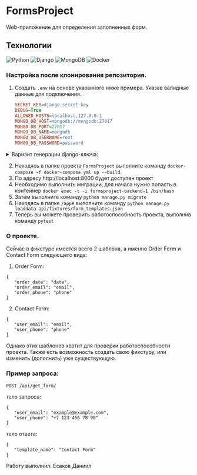 # FormsProject
Web-приложение для определения заполненных форм.

## Технологии

![Python](https://img.shields.io/badge/python-3670A0?style=for-the-badge&logo=python&logoColor=ffdd54)
![Django](https://img.shields.io/badge/django-%23092E20.svg?style=for-the-badge&logo=django&logoColor=white)
![MongoDB](https://img.shields.io/badge/MongoDB-%234ea94b.svg?logo=mongodb&logoColor=white)
![Docker](https://img.shields.io/badge/docker-%230db7ed.svg?style=for-the-badge&logo=docker&logoColor=white)

### Настройка после клонирования репозитория.

1. Создать `.env` на основе указанного ниже примера. Указав валидные данные для подключения.

      ```ini
      SECRET_KEY=django-secret-key
      DEBUG=True
      ALLOWED_HOSTS=localhost,127.0.0.1
      MONGO_DB_HOST=mongodb://mongodb:27017
      MONGO_DB_PORT=27017
      MONGO_DB_NAME=mongodb
      MONGO_DB_USERNAME=root
      MONGO_DB_PASSWORD=password
      ```
<details>
<summary>
Вариант генерации django-ключа:
</summary>

1. Запускаем python-консоль `python` 
2. Вводим следующие команды:
```
    from django.core.management.utils import get_random_secret_key
    print(get_random_secret_key())
```
3. Копируем ключ из консоли в .env - файл. 
```ini
      SECRET_KEY=django-secret-<КЛЮЧ ИЗ КОНСОЛИ>
```
</details>


2. Находясь в папке проекта `FormsProject` выполните команду `docker-compose -f docker-compose.yml up --build`.
3. По адресу http://localhost:8000 будет доступен проект
4. Необходимо выполнить миграции, для начала нужно попасть в контейнер `docker exec -t -i formsproject-backend-1 /bin/bash`
5. Затем выполните команду `python manage.py migrate`
6. Находясь в папке `/app#` выполните команду `python manage.py loaddata api/fixtures/form_templates.json`
7. Теперь вы можете проверить работоспособность проекта, выполнив команду `pytest`

### О проекте.

Сейчас в фикстуре имеется всего 2 шаблона, а именно Order Form и Contact Form следующего вида:

1. Order Form:
```
{
   "order_date": "date",
   "order_email": "email",
   "order_phone": "phone"
}
```

2. Contact Form:
```
{
   "user_email": "email",
   "user_phone": "phone"
}
```

Однако этих шаблонов хватит для проверки работоспособности проекта. Также есть возможность создать свою фикстуру, или изменить (дополнить) уже существующую.

### Пример запроса:

```
POST /api/get_form/
```
тело запроса:
```
{
   "user_email": "example@example.com",
   "user_phone": "+7 123 456 78 90"
}
```
тело ответа:
```
{
   "template_name": "Contact Form"
}
```


Работу выполнил:
Есаков Даниил
